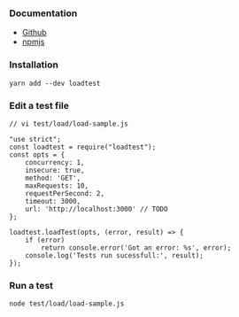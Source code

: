 ### Documentation
- [Github](https://github.com/alexfernandez/loadtest)
- [npmjs](https://www.npmjs.com/package/loadtest)

### Installation
```
yarn add --dev loadtest
```

### Edit a test file
```
// vi test/load/load-sample.js

"use strict";
const loadtest = require("loadtest");
const opts = {
    concurrency: 1,
    insecure: true,
    method: 'GET',
    maxRequests: 10,
    requestPerSecond: 2,
    timeout: 3000,
    url: 'http://localhost:3000' // TODO
};

loadtest.loadTest(opts, (error, result) => {
    if (error)
        return console.error('Got an error: %s', error);
    console.log('Tests run sucessfull:', result);
});
```

### Run a test
```
node test/load/load-sample.js
```
